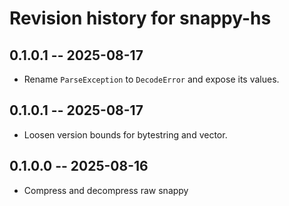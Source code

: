 # Revision history for snappy-hs

## 0.1.0.1 -- 2025-08-17

* Rename `ParseException` to `DecodeError` and expose its values.


## 0.1.0.1 -- 2025-08-17

* Loosen version bounds for bytestring and vector.

## 0.1.0.0 -- 2025-08-16

* Compress and decompress raw snappy
